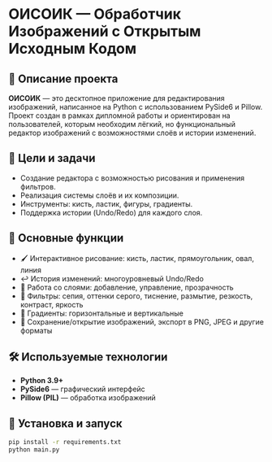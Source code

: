 # ОИСОИК — Обработчик Изображений с Открытым Исходным Кодом

## 📘 Описание проекта

**ОИСОИК** — это десктопное приложение для редактирования изображений, написанное на Python с использованием PySide6 и Pillow. Проект создан в рамках дипломной работы и ориентирован на пользователей, которым необходим лёгкий, но функциональный редактор изображений с возможностями слоёв и истории изменений.

## 🔧 Цели и задачи

- Создание редактора с возможностью рисования и применения фильтров.
- Реализация системы слоёв и их композиции.
- Инструменты: кисть, ластик, фигуры, градиенты.
- Поддержка истории (Undo/Redo) для каждого слоя.

## 📌 Основные функции

- 🖌 Интерактивное рисование: кисть, ластик, прямоугольник, овал, линия
- ↩ История изменений: многоуровневый Undo/Redo
- 🧱 Работа со слоями: добавление, управление, прозрачность
- 🎨 Фильтры: сепия, оттенки серого, тиснение, размытие, резкость, контраст, яркость
- 🧭 Градиенты: горизонтальные и вертикальные
- 📂 Сохранение/открытие изображений, экспорт в PNG, JPEG и другие форматы

## 🛠 Используемые технологии

- **Python 3.9+**
- **PySide6** — графический интерфейс
- **Pillow (PIL)** — обработка изображений

## 🚀 Установка и запуск

```bash
pip install -r requirements.txt
python main.py
